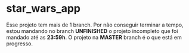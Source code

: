 # star_wars_app

Esse projeto tem mais de 1 branch. Por não conseguir terminar a tempo, estou
mandando no branch **UNFINISHED** o projeto incompleto que foi mandado até as **23:59h**.
O projeto na **MASTER** branch é o que está em progresso.
